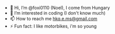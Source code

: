 - 👋 Hi, I’m @foxi0110 (Noel), I come from Hungary
- 👀 I’m interested in coding (I don't know much)
- 📫 How to reach me hkq.e.ms@gmail.com
- ⚡ Fun fact: I like motorbikes, i'm so young


<!---
foxi0110/foxi0110 is a ✨ special ✨ repository because its `README.md` (this file) appears on your GitHub profile.
You can click the Preview link to take a look at your changes.
--->
